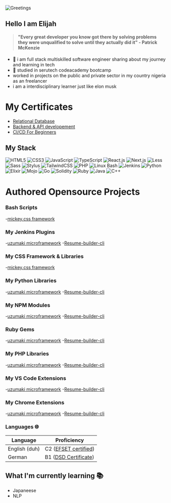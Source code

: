![Greetings](https://gifdb.com/images/high/mickey-mouse-steamboat-willie-855phttcyqvwbc7u.webp)

## Hello  I am Elijah
> #### "Every great developer you know got there by solving problems they were unqualified to solve until they actually did it" - Patrick McKenzie
- 🔭 i am full stack multiskilled software engineer sharing about my journey and learning in tech</br>
- 🌱 studied in serutech codeacademy bootcamp
- worked in projects on the public and private sector in my country nigeria as an freelancer
- i am a interdisciplinary  learner just like elon musk

# My Certificates
  - [Relational Database](https://www.freecodecamp.org/certification/elijah-ekpen-mensah/relational-database-v8)
  - [Backend & API developement](https://www.freecodecamp.org/certification/elijah-ekpen-mensah/back-end-development-and-apis)
  - [CI/CD For Beginners](https://www.simplilearn.com/skillup-certificate-landing?token=eyJjb3Vyc2VfaWQiOiIxODA1IiwiY2VydGlmaWNhdGVfdXJsIjoiaHR0cHM6XC9cL2NlcnRpZmljYXRlcy5zaW1wbGljZG4ubmV0XC9zaGFyZVwvdGh1bWJfNDg4MzE2MF8xNzA4MTg0NzA3LnBuZyIsInVzZXJuYW1lIjoiRUxJSkFIIEVLUEVOIE1FTlNBSCJ9&utm_source=shared-certificate&utm_medium=lms&utm_campaign=shared-certificate-promotion&referrer=https%3A%2F%2Flms.simplilearn.com%2Fcourses%2F4303%2FCI%252FCD-for-Beginners%2Fcertificate%2Fdownload-skillup&%24web_only=true&_branch_match_id=1288039701108830095&_branch_referrer=H4sIAAAAAAAAA8soKSkottLXL87MLcjJ1EssKNDLyczL1k%2FVN%2FMP8s2L8nJM90gCAO2LnislAAAA)
  
## My Stack

![HTML5](https://img.shields.io/badge/-HTML5-%23E44D27?style=flat-square&logo=html5&logoColor=ffffff)
![CSS3](https://img.shields.io/badge/-CSS3-%231572B6?style=flat-square&logo=css3)
![JavaScript](https://img.shields.io/badge/-JavaScript-%23F7DF1C?style=flat-square&logo=javascript&logoColor=000000&labelColor=%23F7DF1C&color=%23FFCE5A)
![TypeScript](https://img.shields.io/badge/-TypeScript-007ACC?style=flat-square&logo=typescript&logoColor=white)
![React.js](https://img.shields.io/badge/-React.js-%23282C34?style=flat-square&logo=react)
![Next.js](https://img.shields.io/badge/-Next.js-%23000000?style=flat-square&logo=nextdotjs)
![Less](https://img.shields.io/badge/-Less-%231d365d?style=flat-square&logo=less&logoColor=ffffff)
![Sass](https://img.shields.io/badge/-Sass-%23CC6699?style=flat-square&logo=sass&logoColor=ffffff)
![Stylus](https://img.shields.io/badge/-Stylus-%23333333?style=flat-square&logo=stylus)
![TailwindCSS](https://img.shields.io/badge/-TailwindCSS-%231a202c?style=flat-square&logo=tailwind-css) 
![PHP](https://img.shields.io/badge/PHP-Expert-blue?logo=php)
![Linux Bash](https://img.shields.io/badge/Linux%20Bash-Expert-green?logo=linux)
![Jenkins](https://img.shields.io/badge/Jenkins-Expert-red?logo=jenkins)
![Python](https://img.shields.io/badge/Python-Expert-yellow?logo=python)
![Elixir](https://img.shields.io/badge/Elixir-Expert-purple?logo=elixir)
![Mojo](https://img.shields.io/badge/Mojo-Expert-orange?logo=mojo)
![Go](https://img.shields.io/badge/Go-Expert-blue?logo=go)
![Solidity](https://img.shields.io/badge/Solidity-Expert-blueviolet?logo=solidity)
![Ruby](https://img.shields.io/badge/Ruby-Expert-red?logo=ruby)
![Java](https://img.shields.io/badge/Java-Expert-orange?logo=java)
![C++](https://img.shields.io/badge/C++-Expert-blue?logo=c%2B%2B)


# Authored Opensource Projects 

### Bash Scripts
-[mickey.css framework](https://google.com)

### My Jenkins Plugins
-[uzumaki microframework](https://google.com)
-[Resume-builder-cli](https://google.com)

### My CSS Framework & Libraries
-[mickey.css framework](https://google.com)
### My Python Libraries
-[uzumaki microframework](https://google.com)
-[Resume-builder-cli](https://google.com)

### My NPM Modules
-[uzumaki microframework](https://google.com)
-[Resume-builder-cli](https://google.com)

### Ruby Gems
-[uzumaki microframework](https://google.com)
-[Resume-builder-cli](https://google.com)

### My PHP Libraries  
-[uzumaki microframework](https://google.com)
-[Resume-builder-cli](https://google.com)

### My VS Code Extensions  
-[uzumaki microframework](https://google.com)
-[Resume-builder-cli](https://google.com)

### My Chrome Extensions  
-[uzumaki microframework](https://google.com)
-[Resume-builder-cli](https://google.com)

### Languages 🌐

| Language      | Proficiency                                                               |
| ------------- | ------------------------------------------------------------------------- |
| English (duh) | C2 ([EFSET certified](https://www.efset.org/cert/5P5Pp1))                 |
| German        | B1 ([DSD Certificate](https://www.goethe.de/en/spr/kup/prf/prf/gb1.html)) |                                                      |

## What I'm currently learning 📚

- Japaneese
- NLP

  
